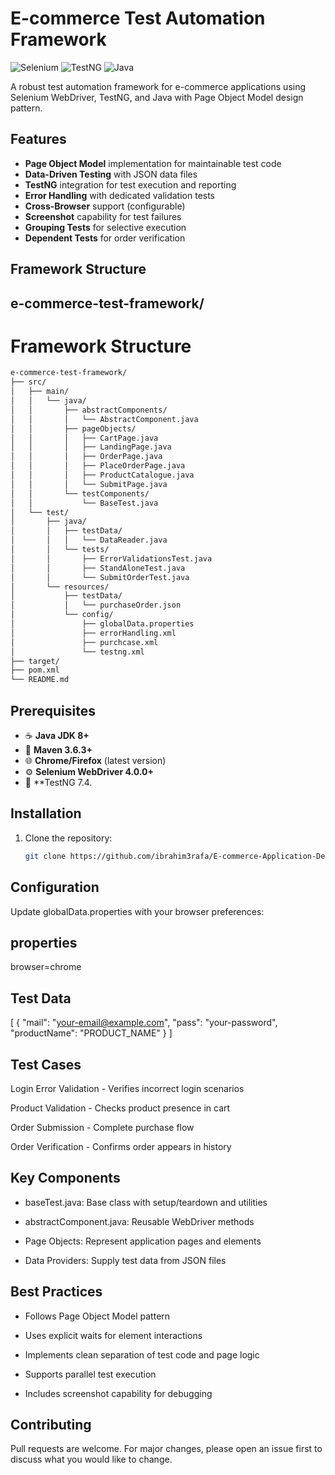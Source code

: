 # E-commerce Test Automation Framework

![Selenium](https://img.shields.io/badge/-Selenium-43B02A?logo=selenium&logoColor=white)
![TestNG](https://img.shields.io/badge/-TestNG-FF6464?logo=testng&logoColor=white)
![Java](https://img.shields.io/badge/-Java-007396?logo=java&logoColor=white)

A robust test automation framework for e-commerce applications using Selenium WebDriver, TestNG, and Java with Page Object Model design pattern.

## Features

- **Page Object Model** implementation for maintainable test code
- **Data-Driven Testing** with JSON data files
- **TestNG** integration for test execution and reporting
- **Error Handling** with dedicated validation tests
- **Cross-Browser** support (configurable)
- **Screenshot** capability for test failures
- **Grouping Tests** for selective execution
- **Dependent Tests** for order verification

## Framework Structure

## e-commerce-test-framework/
# Framework Structure

```bash
e-commerce-test-framework/
├── src/
│   ├── main/
│   │   └── java/
│   │       ├── abstractComponents/
│   │       │   └── AbstractComponent.java
│   │       ├── pageObjects/
│   │       │   ├── CartPage.java
│   │       │   ├── LandingPage.java
│   │       │   ├── OrderPage.java
│   │       │   ├── PlaceOrderPage.java
│   │       │   ├── ProductCatalogue.java
│   │       │   └── SubmitPage.java
│   │       └── testComponents/
│   │           └── BaseTest.java
│   └── test/
│       ├── java/
│       │   ├── testData/
│       │   │   └── DataReader.java
│       │   └── tests/
│       │       ├── ErrorValidationsTest.java
│       │       ├── StandAloneTest.java
│       │       └── SubmitOrderTest.java
│       └── resources/
│           ├── testData/
│           │   └── purchaseOrder.json
│           └── config/
│               ├── globalData.properties
│               ├── errorHandling.xml
│               ├── purchcase.xml
│               └── testng.xml
├── target/
├── pom.xml
└── README.md
```

## Prerequisites

- ☕ **Java JDK 8+**
- 🧰 **Maven 3.6.3+**
- 🌐 **Chrome/Firefox** (latest version)
- ⚙️ **Selenium WebDriver 4.0.0+**
- 🧪 **TestNG 7.4.

## Installation

1. Clone the repository:
   ```bash
   git clone https://github.com/ibrahim3rafa/E-commerce-Application-Demo.git


## Configuration
Update globalData.properties with your browser preferences:

## properties

browser=chrome

## Test Data
[
{
"mail": "your-email@example.com",
"pass": "your-password",
"productName": "PRODUCT_NAME"
}
]



## Test Cases

Login Error Validation - Verifies incorrect login scenarios

Product Validation - Checks product presence in cart

Order Submission - Complete purchase flow

Order Verification - Confirms order appears in history


## Key Components
- baseTest.java: Base class with setup/teardown and utilities

- abstractComponent.java: Reusable WebDriver methods

- Page Objects: Represent application pages and elements

- Data Providers: Supply test data from JSON files

## Best Practices
- Follows Page Object Model pattern

- Uses explicit waits for element interactions

- Implements clean separation of test code and page logic

- Supports parallel test execution

- Includes screenshot capability for debugging

## Contributing
Pull requests are welcome. For major changes, please open an issue first to discuss what you would like to change.